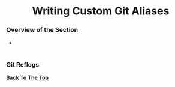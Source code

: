 <h1 align="center">Writing Custom Git Aliases</h1>

### Overview of the Section
* **[](#)**

#
### <a name="">Git Reflogs</a>


**[Back To The Top](#Overview-of-the-Section)**
#